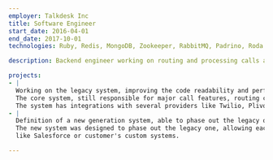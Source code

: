 ```yaml
---
employer: Talkdesk Inc
title: Software Engineer
start_date: 2016-04-01
end_date: 2017-10-01
technologies: Ruby, Redis, MongoDB, Zookeeper, RabbitMQ, Padrino, Roda

description: Backend engineer working on routing and processing calls and texts for a cloud contact centre solution.

projects:
- |
  Working on the legacy system, improving the code readability and performance and doing the usual maintenance and new features.
  The core system, still responsible for major call features, routing calls to the right destination, managing the call recordings, waiting queues and agent's statuses.
  The system has integrations with several providers like Twilio, Plivo and regular SIP and works based on HTTP API calls.
- |
  Definition of a new generation system, able to phase out the legacy one, providing a couple of new features built on a microservices architecture approach.
  The new system was designed to phase out the legacy one, allowing each customer to set a custom workflow on each number. Built to be horizontally scalable and flexible to provide all the integrations needed,
  like Salesforce or customer's custom systems.

---
```

